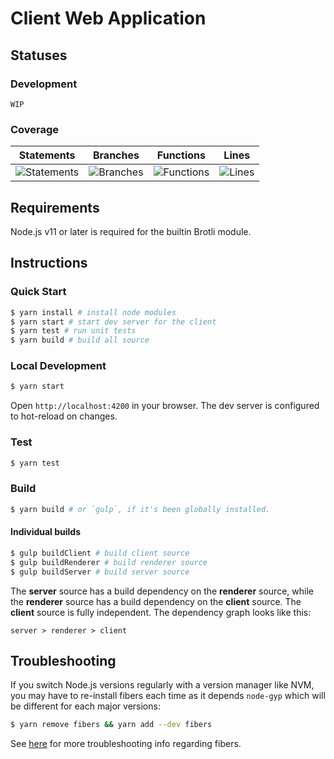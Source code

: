 # Client Web Application

## Statuses

### Development

`WIP`

### Coverage

<!-- prettier-ignore-start -->
| Statements                                    | Branches                                  | Functions                                   | Lines                               |
| --------------------------------------------- | ----------------------------------------- | ------------------------------------------- | ----------------------------------- |
| ![Statements](#statements# "Make me better!") | ![Branches](#branches# "Make me better!") | ![Functions](#functions# "Make me better!") | ![Lines](#lines# "Make me better!") |
<!-- prettier-ignore-end -->

## Requirements

Node.js v11 or later is required for the builtin Brotli module.

## Instructions

### Quick Start

```sh
$ yarn install # install node modules
$ yarn start # start dev server for the client
$ yarn test # run unit tests
$ yarn build # build all source
```

### Local Development

```sh
$ yarn start
```

Open `http://localhost:4200` in your browser. The dev server is configured to hot-reload on changes.

### Test

```sh
$ yarn test
```

### Build

```sh
$ yarn build # or `gulp`, if it's been globally installed.
```

#### Individual builds

```sh
$ gulp buildClient # build client source
$ gulp buildRenderer # build renderer source
$ gulp buildServer # build server source
```

The **server** source has a build dependency on the **renderer** source, while the **renderer** source has a build dependency on the **client** source. The **client** source is fully independent. The dependency graph looks like this:

```
server > renderer > client
```

## Troubleshooting

If you switch Node.js versions regularly with a version manager like NVM, you may have to re-install fibers each time as it depends `node-gyp` which will be different for each major versions:

```sh
$ yarn remove fibers && yarn add --dev fibers
```

See [here](https://github.com/laverdet/node-fibers#supported-platforms) for more troubleshooting info regarding fibers.
